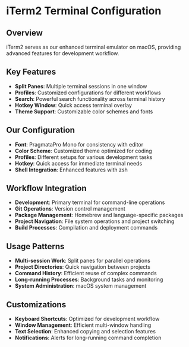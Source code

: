 # iTerm2 Terminal Configuration

## Overview
iTerm2 serves as our enhanced terminal emulator on macOS, providing advanced features for development workflow.

## Key Features
- **Split Panes**: Multiple terminal sessions in one window
- **Profiles**: Customized configurations for different workflows
- **Search**: Powerful search functionality across terminal history
- **Hotkey Window**: Quick access terminal overlay
- **Theme Support**: Customizable color schemes and fonts

## Our Configuration
- **Font**: PragmataPro Mono for consistency with editor
- **Color Scheme**: Customized theme optimized for coding
- **Profiles**: Different setups for various development tasks
- **Hotkey**: Quick access for immediate terminal needs
- **Shell Integration**: Enhanced features with zsh

## Workflow Integration
- **Development**: Primary terminal for command-line operations
- **Git Operations**: Version control management
- **Package Management**: Homebrew and language-specific packages
- **Project Navigation**: File system operations and project switching
- **Build Processes**: Compilation and deployment commands

## Usage Patterns
- **Multi-session Work**: Split panes for parallel operations
- **Project Directories**: Quick navigation between projects
- **Command History**: Efficient reuse of complex commands
- **Long-running Processes**: Background tasks and monitoring
- **System Administration**: macOS system management

## Customizations
- **Keyboard Shortcuts**: Optimized for development workflow
- **Window Management**: Efficient multi-window handling
- **Text Selection**: Enhanced copying and selection features
- **Notifications**: Alerts for long-running command completion